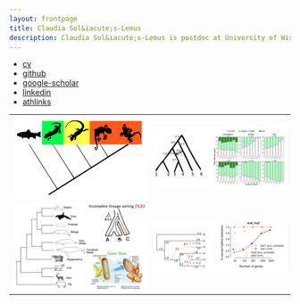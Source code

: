 ```yaml
---
layout: frontpage
title: Claudia Sol&iacute;s-Lemus
description: Claudia Sol&iacute;s-Lemus is postdoc at University of Wisconsin - Madison working with Bret Larget on Bayesian phylogenetics
---
```


<div class="navbar">
  <div class="navbar-inner">
      <ul class="nav">
          <li><a href="https://github.com/crsl4/crsl4.github.io/blob/master/assets/cv.pdf">cv</a></li>
          <li><a href="https://github.com/crsl4">github</a></li>
          <li><a href="https://scholar.google.com/citations?user=GrUypj8AAAAJ&hl=en&oi=ao">google-scholar</a></li>
          <li><a href="https://www.linkedin.com/in/claudia-solis-lemus-b64069122">linkedin</a></li>
          <li><a href="https://www.athlinks.com/athletes/267606489">athlinks</a></li>
      </ul>
  </div>
</div>

<table class="wide">
<tr>
  <td class="left">
    <a href="http://onlinelibrary.wiley.com/doi/10.1111/evo.12582/abstract">
        <img src="assets/pics/ibpp.png" alt="iBPP" title="iBPP"/>
    </a>
  </td>
  <td class="right">
    <a href="http://sysbio.oxfordjournals.org/content/early/2016/05/04/sysbio.syw030.full.pdf?keytype=ref&ijkey=4YgLuAtchHF4QmS">
        <img src="assets/pics/inconsistency.png" alt="Solis-Lemus et
        al. (2016) Fig 3,7" title="Solis-Lemus et al. (2016) Fig 3,7"/>
    </a>
  </td>
</tr>
<tr>
  <td class="left">
    <a href="https://github.com/crsl4/PhyloNetworks.jl">
        <img src="assets/pics/snaq3.png" alt="SNaQ" title="SNaQ"/>
    </a>
  </td>
  <td class="right">
    <a href="http://journals.plos.org/plosgenetics/article?id=10.1371/journal.pgen.1005896">
        <img src="assets/pics/snaq2.png" alt="Solis-Lemus,Ane (2016) Fig 9b" title="Solis-Lemus,Ane (2016) Fig 9b"/>
    </a>
  </td>
</tr>
</table>

